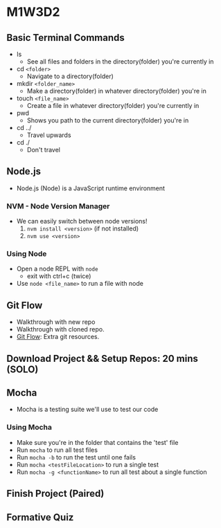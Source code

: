 # M1W3D2

## Basic Terminal Commands

- ls
  - See all files and folders in the directory(folder) you're currently in
- cd `<folder>`
  - Navigate to a directory(folder)
- mkdir `<folder_name>`
  - Make a directory(folder) in whatever directory(folder) you're in
- touch `<file_name>`
  - Create a file in whatever directory(folder) you're currently in
- pwd
  - Shows you path to the current directory(folder) you're in
- cd ../
  - Travel upwards
- cd ./
  - Don't travel

## Node.js

- Node.js (Node) is a JavaScript runtime environment

### NVM - Node Version Manager

- We can easily switch between node versions!
  1. `nvm install <version>` (if not installed)
  2. `nvm use <version>`

### Using Node

- Open a node REPL with `node`
  - exit with ctrl+c (twice)
- Use `node <file_name>` to run a file with node

## Git Flow

- Walkthrough with new repo
- Walkthrough with cloned repo.
- [Git Flow](https://github.com/appacademy/Module-1-Resources/blob/main/additional_resources/week2/gitflow/README.md#basic-setup-for-pairing): Extra git resources.

## Download Project && Setup Repos: 20 mins (SOLO)

## Mocha

- Mocha is a testing suite we'll use to test our code

### Using Mocha

- Make sure you're in the folder that contains the 'test' file
- Run `mocha` to run all test files
- Run `mocha -b` to run the test until one fails
- Run `mocha <testFileLocation>` to run a single test
- Run `mocha -g <functionName>` to run all test about a single function

## Finish Project (Paired)

## Formative Quiz

[Git Flow]: (https://github.com/appacademy/Module-1-Resources/blob/main/additional_resources/week2/gitflow/README.md#basic-setup-for-pairing)
